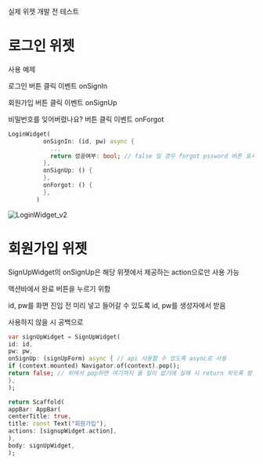 실제 위젯 개발 전 테스트
# 로그인 위젯

사용 예제

로그인 버튼 클릭 이벤트 onSignIn

회원가입 버튼 클릭 이벤트 onSignUp

비밀번호를 잊어버렸나요? 버튼 클릭 이벤트 onForgot

``` dart
LoginWidget(
          onSignIn: (id, pw) async {
            ...
            return 성공여부: bool; // false 일 경우 forgot pssword 버튼 표시
          },
          onSignUp: () {
          },
          onForgot: () {
          },
        )
```

![LoginWidget_v2](https://github.com/zeesooho/widget_test/assets/25339188/8621396a-6f4e-4eba-93c0-15b0f91d3934)


# 회원가입 위젯

SignUpWidget의 onSignUp은 해당 위젯에서 제공하는 action으로만 사용 가능

액션바에서 완료 버튼을 누르기 위함

id, pw를 화면 진입 전 미리 넣고 들어갈 수 있도록 id, pw를 생성자에서 받음

사용하지 않을 시 공백으로

``` dart
var signUpWidget = SignUpWidget(
id: id,
pw: pw,
onSignUp: (signUpForm) async { // api 사용할 수 있도록 async로 사용
if (context.mounted) Navigator.of(context).pop();
return false; // 위에서 pop하면 여기까지 올 일이 없기에 실패 시 return 하도록 함
},
);

return Scaffold(
appBar: AppBar(
centerTitle: true,
title: const Text("회원가입"),
actions: [signupWidget.action],
),
body: signUpWidget,
);
```
